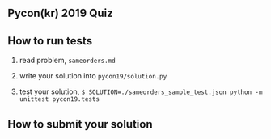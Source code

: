 Pycon(kr) 2019 Quiz
-------------------


## How to run tests

1. read problem, `sameorders.md`

2. write your solution into `pycon19/solution.py`

3. test your solution, `$ SOLUTION=./sameorders_sample_test.json python -m unittest pycon19.tests`


## How to submit your solution
